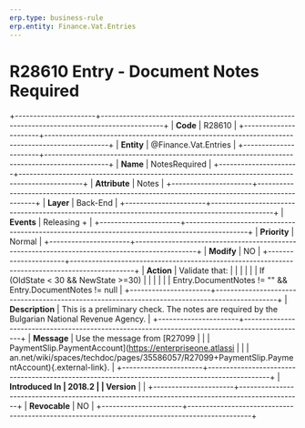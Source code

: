 ```yaml
---
erp.type: business-rule
erp.entity: Finance.Vat.Entries
---
```


# R28610 Entry - Document Notes Required
+----------------------+-----------------------------------------------------------------------------------------------+
| **Code**             | R28610                                                                                        |
+----------------------+-----------------------------------------------------------------------------------------------+
| **Entity**           | @Finance.Vat.Entries                                                                                         |
+----------------------+-----------------------------------------------------------------------------------------------+
| **Name**             | NotesRequired                                                                                 |
+----------------------+-----------------------------------------------------------------------------------------------+
| **Attribute**        | Notes                                                                                         |
+----------------------+-----------------------------------------------------------------------------------------------+
| **Layer**            | Back-End                                                                                      |
+----------------------+-----------------------------------------------------------------------------------------------+
| **Events**           | Releasing +                                                                                   |
+----------------------+-----------------------------------------------------------------------------------------------+
| **Priority**         | Normal                                                                                        |
+----------------------+-----------------------------------------------------------------------------------------------+
| **Modify**           | NO                                                                                            |
+----------------------+-----------------------------------------------------------------------------------------------+
| **Action**           | Validate that:                                                                                |
|                      |                                                                                               |
|                      | If (OldState \< 30 && NewState \>=30)                                                         |
|                      |                                                                                               |
|                      | Entry.DocumentNotes != \"\" && Entry.DocumentNotes != null                                    |
+----------------------+-----------------------------------------------------------------------------------------------+
| **Description**      | This is a preliminary check. The notes are required by the Bulgarian National Revenue Agency. |
+----------------------+-----------------------------------------------------------------------------------------------+
| **Message**          | Use the message from [R27099                                                                  |
|                      | PaymentSlip.PaymentAccount](https://enterpriseone.atlassi                                     |
|                      | an.net/wiki/spaces/techdoc/pages/35586057/R27099+PaymentSlip.PaymentAccount){.external-link}. |
+----------------------+-----------------------------------------------------------------------------------------------+
| **Introduced In      | 2018.2                                                                                        |
| Version**            |                                                                                               |
+----------------------+-----------------------------------------------------------------------------------------------+
| **Revocable**        | NO                                                                                            |
+----------------------+-----------------------------------------------------------------------------------------------+

  

  

  
